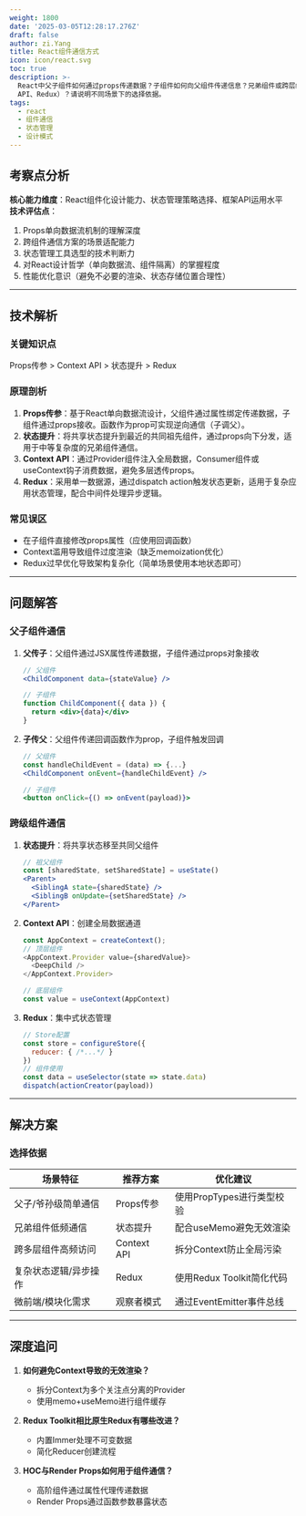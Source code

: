 ```yaml
---
weight: 1800
date: '2025-03-05T12:28:17.276Z'
draft: false
author: zi.Yang
title: React组件通信方式
icon: icon/react.svg
toc: true
description: >-
  React中父子组件如何通过props传递数据？子组件如何向父组件传递信息？兄弟组件或跨层级组件有哪些通信方案（如状态提升、Context
  API、Redux）？请说明不同场景下的选择依据。
tags:
  - react
  - 组件通信
  - 状态管理
  - 设计模式
---
```


## 考察点分析

**核心能力维度**：React组件化设计能力、状态管理策略选择、框架API运用水平  
**技术评估点**：  

1. Props单向数据流机制的理解深度  
2. 跨组件通信方案的场景适配能力  
3. 状态管理工具选型的技术判断力  
4. 对React设计哲学（单向数据流、组件隔离）的掌握程度  
5. 性能优化意识（避免不必要的渲染、状态存储位置合理性）  

---

## 技术解析

### 关键知识点

Props传参 > Context API > 状态提升 > Redux

### 原理剖析

1. **Props传参**：基于React单向数据流设计，父组件通过属性绑定传递数据，子组件通过props接收。函数作为prop可实现逆向通信（子调父）。  
2. **状态提升**：将共享状态提升到最近的共同祖先组件，通过props向下分发，适用于中等复杂度的兄弟组件通信。  
3. **Context API**：通过Provider组件注入全局数据，Consumer组件或useContext钩子消费数据，避免多层透传props。  
4. **Redux**：采用单一数据源，通过dispatch action触发状态更新，适用于复杂应用状态管理，配合中间件处理异步逻辑。

### 常见误区

- 在子组件直接修改props属性（应使用回调函数）  
- Context滥用导致组件过度渲染（缺乏memoization优化）  
- Redux过早优化导致架构复杂化（简单场景使用本地状态即可）  

---

## 问题解答

### 父子组件通信

1. **父传子**：父组件通过JSX属性传递数据，子组件通过props对象接收  

   ```jsx
   // 父组件
   <ChildComponent data={stateValue} /> 

   // 子组件
   function ChildComponent({ data }) {
     return <div>{data}</div>
   }
   ```

2. **子传父**：父组件传递回调函数作为prop，子组件触发回调  

   ```jsx
   // 父组件
   const handleChildEvent = (data) => {...}
   <ChildComponent onEvent={handleChildEvent} />

   // 子组件
   <button onClick={() => onEvent(payload)}>
   ```

### 跨级组件通信

1. **状态提升**：将共享状态移至共同父组件  

   ```jsx
   // 祖父组件
   const [sharedState, setSharedState] = useState()
   <Parent>
     <SiblingA state={sharedState} />
     <SiblingB onUpdate={setSharedState} />
   </Parent>
   ```

2. **Context API**：创建全局数据通道  

   ```javascript
   const AppContext = createContext();
   // 顶层组件
   <AppContext.Provider value={sharedValue}>
     <DeepChild />
   </AppContext.Provider>

   // 底层组件
   const value = useContext(AppContext)
   ```

3. **Redux**：集中式状态管理  

   ```javascript
   // Store配置
   const store = configureStore({
     reducer: { /*...*/ }
   })
   // 组件使用
   const data = useSelector(state => state.data)
   dispatch(actionCreator(payload))
   ```

---

## 解决方案

### 选择依据

| 场景特征                | 推荐方案              | 优化建议                  |
|-----------------------|---------------------|-------------------------|
| 父子/爷孙级简单通信       | Props传参           | 使用PropTypes进行类型校验    |
| 兄弟组件低频通信          | 状态提升              | 配合useMemo避免无效渲染      |
| 跨多层组件高频访问        | Context API         | 拆分Context防止全局污染       |
| 复杂状态逻辑/异步操作     | Redux               | 使用Redux Toolkit简化代码    |
| 微前端/模块化需求        | 观察者模式            | 通过EventEmitter事件总线     |

---

## 深度追问

1. **如何避免Context导致的无效渲染？**  
   - 拆分Context为多个关注点分离的Provider  
   - 使用memo+useMemo进行组件缓存  

2. **Redux Toolkit相比原生Redux有哪些改进？**  
   - 内置Immer处理不可变数据  
   - 简化Reducer创建流程  

3. **HOC与Render Props如何用于组件通信？**  
   - 高阶组件通过属性代理传递数据  
   - Render Props通过函数参数暴露状态
